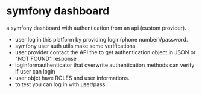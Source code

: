 # symfony dashboard
a symfony dashboard with authentication from an api (custom provider). 
- user log in this platform by providing login(phone number)/password. 
- symfony user auth utils make some verifications 
- user provider contact the API the to get authentication object in JSON or "NOT FOUND" response
- loginformauthenticator that overwrite authentication methods can verify if user can login
- user objct have ROLES and user informations.
- to test you can log in with user/pass

